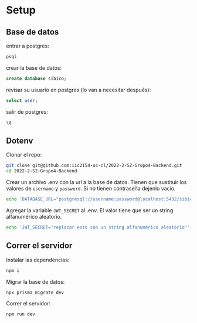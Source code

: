 # Setup
## Base de datos
entrar a postgres:
```sh
psql
```
crear la base de datos:
```sql
create database sibico;
```
revisar su usuario en postgres (lo van a necesitar después):
```sql
select user; 
```
salir de postgres: 
```sql
\q
```
## Dotenv

Clonar el repo: 
```sh
git clone git@github.com:iic2154-uc-cl/2022-2-S2-Grupo4-Backend.git
cd 2022-2-S2-Grupo4-Backend
```
Crear un archivo .env con la url a la base de datos. Tienen que sustituir los valores de
`username` y `password`. Si no tienen contraseña dejenlo vacio. 
```sh
echo 'DATABASE_URL="postgresql://username:password@localhost:5432/sibico?schema=public"' >> .env
```
Agregar la variable `JWT_SECRET` al .env. El valor tiene que ser un string alfanumérico aleatorio.
```sh
echo 'JWT_SECRET="replazar esto con un string alfanumérico aleatorio"' >> .env
```

## Correr el servidor
Instalar las dependencias: 
```sh
npm i
```
Migrar la base de datos:
```sh
npx prisma migrate dev
```
Correr el servidor: 
```sh
npm run dev
```